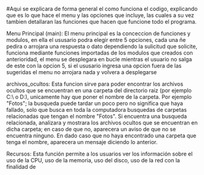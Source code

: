 #Aqui se explicara de forma general el como funciona el codigo, explicando que es lo que hace el menu y las opciones que incluye, las cuales a su vez tambien detallaran las funciones que hacen que funcione todo el programa.

Menu Principal (main):
El menu principal es la conceccion de funciones y modulos, en ella el ususario podra elegir entre 5 opciones, cada una ñe pedira o arrojara una respuesta o dato dependiendo la sulicitud que solicite, funciona mediante funciones importadas de los modulos que creados con anterioridad, el menu se desplegara en bucle mientras el usuario no salga de este con la opcion 5, si el ususario ingresa una opcion fuera de las sugeridas el menu no arrojara nada y volvera a desplegarse



archivos_ocultos:
Esta funcion sirve para poder encontrar los archivos ocultos que se encuentran en una carpeta del directorio raiz (por ejemplo C:\ o D:\), unicamente hay que poner el nombre de la carpeta. Por ejemplo "Fotos"; la busqueda puede tardar un poco pero no significa que haya fallado, solo que busca en toda la computadora busquedas de carpetas relacionadas que tengan el nombre "Fotos". Si encuentra una busqueda relacionada, analizara y mostrara los archivos ocultos que se encuentran en dicha carpeta; en caso de que no, aparecera un aviso de que no se encuentra ninguno. En dado caso que no haya encontrado una carpeta que tenga el nombre, aparecera un mensaje diciendo lo anterior.



Recursos:
Esta función permite a los usuarios ver los información sobre el uso de la CPU, uso de la memoria, uso del disco, uso de la red con la finalidad de 
